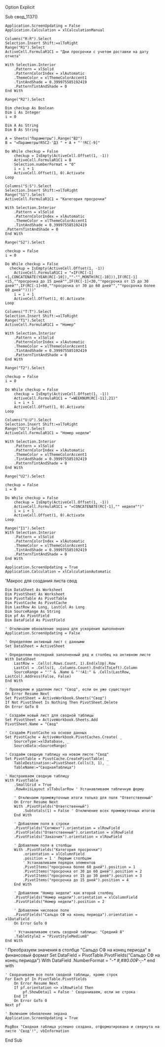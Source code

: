 Option Explicit

Sub свод_1137()

    Application.ScreenUpdating = False
    Application.Calculation = xlCalculationManual
    
    Columns("R:R").Select
    Selection.Insert Shift:=xlToRight
    Range("R1").Select
    ActiveCell.FormulaR1C1 = "Дни просрочки с учетом доставки на дату отчета"
    
    With Selection.Interior
        .Pattern = xlSolid
        .PatternColorIndex = xlAutomatic
        .ThemeColor = xlThemeColorAccent1
        .TintAndShade = 0.399975585192419
        .PatternTintAndShade = 0
    End With
    
    Range("R2").Select
    
    Dim checkup As Boolean
    Dim i As Integer
    i = 0
    
    Dim A As String
    Dim B As String
    
    A = Sheets("Параметры").Range("B2")
    B = "=Параметры!R5C2-'ДЗ " + A + "'!RC[-9]"
    
    Do While checkup = False
        checkup = IsEmpty(ActiveCell.Offset(1, -1))
        ActiveCell.FormulaR1C1 = B
        Selection.numberFormat = "0"
        i = i + 1
        ActiveCell.Offset(1, 0).Activate
    Loop
    
    Columns("S:S").Select
    Selection.Insert Shift:=xlToRight
    Range("S1").Select
    ActiveCell.FormulaR1C1 = "Категория просрочки"
   
    With Selection.Interior
        .Pattern = xlSolid
        .PatternColorIndex = xlAutomatic
        .ThemeColor = xlThemeColorAccent1
        .TintAndShade = 0.399975585192419
    .PatternTintAndShade = 0
    End With
    
    Range("S2").Select
    
    checkup = False
    i = 0
 
    Do While checkup = False
      checkup = IsEmpty(ActiveCell.Offset(1, -1))
        ActiveCell.FormulaR1C1 = "=IF(RC[-1]<1,CONCATENATE(YEAR(RC[-10]),""-"",MONTH(RC[-10])),IF(RC[-1]<15,""просрочка до 15 дней"",IF(RC[-1]<30,""просрочка от 15 до 30 дней"",IF(RC[-1]<60,""просрочка от 30 до 60 дней"",""просрочка более 60 дней""))))"
        i = i + 1
        ActiveCell.Offset(1, 0).Activate
    Loop
    
    Columns("T:T").Select
    Selection.Insert Shift:=xlToRight
    Range("T1").Select
    ActiveCell.FormulaR1C1 = "Номер"
    
    With Selection.Interior
        .Pattern = xlSolid
        .PatternColorIndex = xlAutomatic
        .ThemeColor = xlThemeColorAccent1
        .TintAndShade = 0.399975585192419
        .PatternTintAndShade = 0
    End With
    
    Range("T2").Select
    
    checkup = False
    i = 0
 
    Do While checkup = False
        checkup = IsEmpty(ActiveCell.Offset(1, -1))
        ActiveCell.FormulaR1C1 = "=WEEKNUM(RC[-11],21)"
        i = i + 1
        ActiveCell.Offset(1, 0).Activate
    Loop
    
    Columns("U:U").Select
    Selection.Insert Shift:=xlToRight
    Range("U1").Select
    ActiveCell.FormulaR1C1 = "Номер недели"
    
    With Selection.Interior
        .Pattern = xlSolid
        .PatternColorIndex = xlAutomatic
        .ThemeColor = xlThemeColorAccent1
        .TintAndShade = 0.399975585192419
        .PatternTintAndShade = 0
    End With
    
    Range("U2").Select

    checkup = False
    i = 0
  
    Do While checkup = False
        checkup = IsEmpty(ActiveCell.Offset(1, -1))
        ActiveCell.FormulaR1C1 = "=CONCATENATE(RC[-1],"" неделя"")"
        i = i + 1
        ActiveCell.Offset(1, 0).Activate
    Loop
    
    Range("I1").Select
    With Selection.Interior
        .Pattern = xlSolid
        .PatternColorIndex = xlAutomatic
        .ThemeColor = xlThemeColorAccent1
        .TintAndShade = 0.399975585192419
        .PatternTintAndShade = 0
    End With
    
    Application.ScreenUpdating = True
    Application.Calculation = xlCalculationAutomatic



'Макрос для создания листа свод

    Dim DataSheet As Worksheet
    Dim PivotSheet As Worksheet
    Dim PivotTable As PivotTable
    Dim PivotCache As PivotCache
    Dim LastRow As Long, LastCol As Long
    Dim SourceRange As String
    Dim pf As PivotField
    Dim DataField As PivotField

    ' Отключаем обновление экрана для ускорения выполнения
    Application.ScreenUpdating = False

    ' Определяем активный лист с данными
    Set DataSheet = ActiveSheet

    ' Определяем последний заполненный ряд и столбец на активном листе
    With DataSheet
        LastRow = .Cells(.Rows.Count, 1).End(xlUp).Row
        LastCol = .Cells(1, .Columns.Count).End(xlToLeft).Column
        SourceRange = "'" & .Name & "'!A1:" & .Cells(LastRow, LastCol).Address(False, False)
    End With

    ' Проверяем и удаляем лист "Свод", если он уже существует
    On Error Resume Next
    Set PivotSheet = ActiveWorkbook.Sheets("Свод")
    If Not PivotSheet Is Nothing Then PivotSheet.Delete
    On Error GoTo 0

    ' Создаём новый лист для сводной таблицы
    Set PivotSheet = ActiveWorkbook.Sheets.Add
    PivotSheet.Name = "Свод"

    ' Создаём PivotCache на основе данных
    Set PivotCache = ActiveWorkbook.PivotCaches.Create( _
        SourceType:=xlDatabase, _
        SourceData:=SourceRange)

    ' Создаём сводную таблицу на новом листе "Свод"
    Set PivotTable = PivotCache.CreatePivotTable( _
        TableDestination:=PivotSheet.Cells(3, 1), _
        TableName:="СводнаяТаблица")

    ' Настраиваем сводную таблицу
    With PivotTable
        .SmallGrid = True
        .RowAxisLayout xlTabularRow ' Устанавливаем табличную форму

        ' Отключаем промежуточные итоги только для поля "Ответственный"
        On Error Resume Next
        With .PivotFields("Ответственный")
            .Subtotals(1) = False ' Отключение всех промежуточных итогов
        End With

        ' Добавляем поля в строки
        .PivotFields("Сегмент").orientation = xlRowField
        .PivotFields("Ответственный").orientation = xlRowField
        .PivotFields("Заказчик").orientation = xlRowField

        ' Добавляем поля в столбцы
        With .PivotFields("Категория просрочки")
            .orientation = xlColumnField
            .position = 1 ' Первым столбцом
            ' Устанавливаем порядок элементов
            .PivotItems("просрочка более 60 дней").position = 1
            .PivotItems("просрочка от 30 до 60 дней").position = 2
            .PivotItems("просрочка от 15 до 30 дней").position = 3
            .PivotItems("просрочка до 15 дней").position = 4
        End With

        ' Добавляем "Номер недели" как второй столбец
        .PivotFields("Номер недели").orientation = xlColumnField
        .PivotFields("Номер недели").position = 2

        ' Добавляем числовое поле
        .PivotFields("Сальдо СФ на конец периода").orientation = xlDataField
        On Error GoTo 0

        ' Устанавливаем стиль сводной таблицы: "Средний 8"
        .TableStyle2 = "PivotStyleMedium8"
    End With

' Преобразуем значения в столбце "Сальдо СФ на конец периода" в финансовый формат
Set DataField = PivotTable.PivotFields("Сальдо СФ на конец периода")
With DataField
    .NumberFormat = "_-* #,##0.00_₽_-;_-*
end with

    ' Сворачиваем все поля сводной таблицы, кроме строк
    For Each pf In PivotTable.PivotFields
        On Error Resume Next
        If pf.orientation <> xlRowField Then
            pf.ShowDetail = False ' Сворачиваем, если не строка
        End If
        On Error GoTo 0
    Next pf

    ' Включаем обновление экрана
    Application.ScreenUpdating = True

    MsgBox "Сводная таблица успешно создана, отформатирована и свернута на листе 'Свод'!", vbInformation
End Sub
